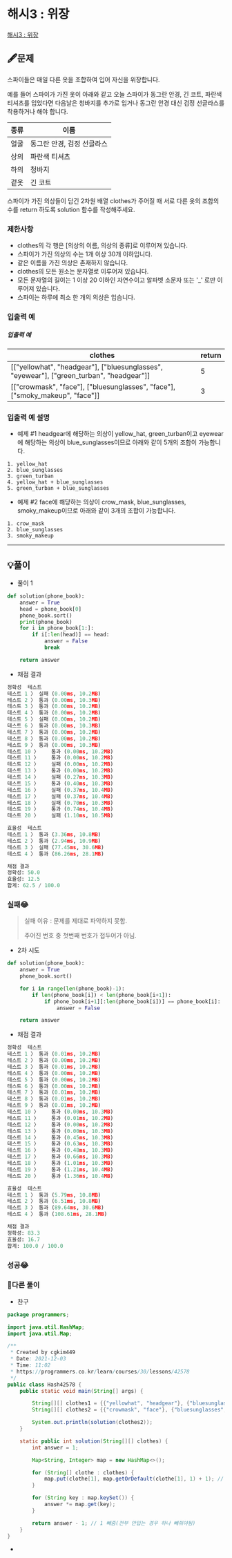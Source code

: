 # 해시3 : 위장

[해시3 : 위장](https://programmers.co.kr/learn/courses/30/lessons/42578)

## 🖋️문제

스파이들은 매일 다른 옷을 조합하여 입어 자신을 위장합니다.

예를 들어 스파이가 가진 옷이 아래와 같고 오늘 스파이가 동그란 안경, 긴 코트, 파란색 티셔츠를 입었다면 다음날은 청바지를 추가로 입거나 동그란 안경 대신 검정 선글라스를 착용하거나 해야 합니다.

| 종류 | 이름                       |
| ---- | -------------------------- |
| 얼굴 | 동그란 안경, 검정 선글라스 |
| 상의 | 파란색 티셔츠              |
| 하의 | 청바지                     |
| 겉옷 | 긴 코트                    |

스파이가 가진 의상들이 담긴 2차원 배열 clothes가 주어질 때 서로 다른 옷의 조합의 수를 return 하도록 solution 함수를 작성해주세요.

### 제한사항

- clothes의 각 행은 [의상의 이름, 의상의 종류]로 이루어져 있습니다.
- 스파이가 가진 의상의 수는 1개 이상 30개 이하입니다.
- 같은 이름을 가진 의상은 존재하지 않습니다.
- clothes의 모든 원소는 문자열로 이루어져 있습니다.
- 모든 문자열의 길이는 1 이상 20 이하인 자연수이고 알파벳 소문자 또는 '_' 로만 이루어져 있습니다.
- 스파이는 하루에 최소 한 개의 의상은 입습니다.

### 입출력 예

##### 입출력 예

| clothes                                                      | return |
| ------------------------------------------------------------ | ------ |
| [["yellowhat", "headgear"], ["bluesunglasses", "eyewear"], ["green_turban", "headgear"]] | 5      |
| [["crowmask", "face"], ["bluesunglasses", "face"], ["smoky_makeup", "face"]] | 3      |

### 입출력 예 설명

* 예제 #1
  headgear에 해당하는 의상이 yellow_hat, green_turban이고 eyewear에 해당하는 의상이 blue_sunglasses이므로 아래와 같이 5개의 조합이 가능합니다.

```
1. yellow_hat
2. blue_sunglasses
3. green_turban
4. yellow_hat + blue_sunglasses
5. green_turban + blue_sunglasses
```

* 예제 #2
  face에 해당하는 의상이 crow_mask, blue_sunglasses, smoky_makeup이므로 아래와 같이 3개의 조합이 가능합니다.

```
1. crow_mask
2. blue_sunglasses
3. smoky_makeup
```

---

## 💡풀이

* 풀이 1

```python
def solution(phone_book):
    answer = True
    head = phone_book[0]
    phone_book.sort()
    print(phone_book)
    for i in phone_book[1:]:
        if i[:len(head)] == head:
            answer = False
            break

    return answer
```

* 채점 결과

```python
정확성  테스트
테스트 1 〉	실패 (0.00ms, 10.2MB)
테스트 2 〉	통과 (0.00ms, 10.3MB)
테스트 3 〉	통과 (0.00ms, 10.2MB)
테스트 4 〉	통과 (0.00ms, 10.2MB)
테스트 5 〉	실패 (0.00ms, 10.2MB)
테스트 6 〉	통과 (0.00ms, 10.3MB)
테스트 7 〉	통과 (0.00ms, 10.2MB)
테스트 8 〉	통과 (0.00ms, 10.2MB)
테스트 9 〉	통과 (0.00ms, 10.3MB)
테스트 10 〉	통과 (0.00ms, 10.2MB)
테스트 11 〉	통과 (0.00ms, 10.2MB)
테스트 12 〉	실패 (0.00ms, 10.2MB)
테스트 13 〉	통과 (0.00ms, 10.2MB)
테스트 14 〉	실패 (0.27ms, 10.3MB)
테스트 15 〉	통과 (0.40ms, 10.3MB)
테스트 16 〉	실패 (0.37ms, 10.4MB)
테스트 17 〉	실패 (0.37ms, 10.4MB)
테스트 18 〉	실패 (0.70ms, 10.3MB)
테스트 19 〉	통과 (0.74ms, 10.4MB)
테스트 20 〉	실패 (1.10ms, 10.5MB)

효율성  테스트
테스트 1 〉	통과 (3.36ms, 10.8MB)
테스트 2 〉	통과 (2.94ms, 10.9MB)
테스트 3 〉	실패 (77.45ms, 30.6MB)
테스트 4 〉	통과 (86.26ms, 28.1MB)

채점 결과
정확성: 50.0
효율성: 12.5
합계: 62.5 / 100.0
```

### 실패😂

> 실패 이유 : 문제를 제대로 파악하지 못함.
>
> 주어진 번호 중 첫번째 번호가 접두어가 아님.

* 2차 시도

```python
def solution(phone_book):
    answer = True
    phone_book.sort()

    for i in range(len(phone_book)-1):
        if len(phone_book[i]) < len(phone_book[i+1]):
            if phone_book[i+1][:len(phone_book[i])] == phone_book[i]:
                answer = False

    return answer
```

* 채점 결과

```python
정확성  테스트
테스트 1 〉	통과 (0.01ms, 10.2MB)
테스트 2 〉	통과 (0.00ms, 10.2MB)
테스트 3 〉	통과 (0.01ms, 10.2MB)
테스트 4 〉	통과 (0.00ms, 10.2MB)
테스트 5 〉	통과 (0.00ms, 10.2MB)
테스트 6 〉	통과 (0.00ms, 10.2MB)
테스트 7 〉	통과 (0.01ms, 10.2MB)
테스트 8 〉	통과 (0.01ms, 10.2MB)
테스트 9 〉	통과 (0.01ms, 10.2MB)
테스트 10 〉	통과 (0.00ms, 10.3MB)
테스트 11 〉	통과 (0.01ms, 10.2MB)
테스트 12 〉	통과 (0.00ms, 10.2MB)
테스트 13 〉	통과 (0.00ms, 10.3MB)
테스트 14 〉	통과 (0.45ms, 10.3MB)
테스트 15 〉	통과 (0.63ms, 10.3MB)
테스트 16 〉	통과 (0.48ms, 10.3MB)
테스트 17 〉	통과 (0.66ms, 10.3MB)
테스트 18 〉	통과 (1.01ms, 10.3MB)
테스트 19 〉	통과 (1.21ms, 10.4MB)
테스트 20 〉	통과 (1.36ms, 10.4MB)

효율성  테스트
테스트 1 〉	통과 (5.79ms, 10.8MB)
테스트 2 〉	통과 (6.51ms, 10.8MB)
테스트 3 〉	통과 (89.64ms, 30.6MB)
테스트 4 〉	통과 (108.61ms, 28.1MB)

채점 결과
정확성: 83.3
효율성: 16.7
합계: 100.0 / 100.0
```

### 성공😂

### 🤝다른 풀이

* 찬구

```java
package programmers;

import java.util.HashMap;
import java.util.Map;

/**
 * Created by cgkim449
 * Date: 2021-12-03
 * Time: 11:02
 * https://programmers.co.kr/learn/courses/30/lessons/42578
 */
public class Hash42578 {
    public static void main(String[] args) {

        String[][] clothes1 = {{"yellowhat", "headgear"}, {"bluesunglasses", "eyewear"}, {"green_turban", "headgear"}};
        String[][] clothes2 = {{"crowmask", "face"}, {"bluesunglasses", "face"}, {"smoky_makeup", "face"}};

        System.out.println(solution(clothes2));
    }

    static public int solution(String[][] clothes) {
        int answer = 1;

        Map<String, Integer> map = new HashMap<>();

        for (String[] clothe : clothes) {
            map.put(clothe[1], map.getOrDefault(clothe[1], 1) + 1); // 안입는거까지 계산할려고 맨 처음에 1을 넣음
        }

        for (String key : map.keySet()) {
            answer *= map.get(key);
        }

        return answer - 1; // 1 빼줌(전부 안입는 경우 하나 빼줘야됨)
    }
}
```

* 
